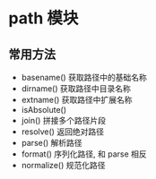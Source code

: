 # path 模块

## 常用方法

- basename() 获取路径中的基础名称
- dirname() 获取路径中目录名称
- extname() 获取路径中扩展名称
- isAbsolute()
- join() 拼接多个路径片段
- resolve() 返回绝对路径
- parse() 解析路径
- format() 序列化路径, 和 parse 相反
- normalize() 规范化路径
